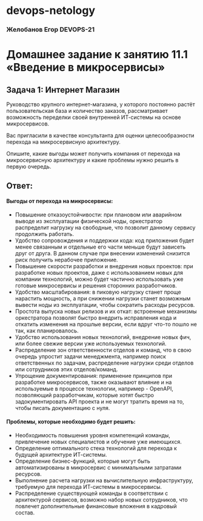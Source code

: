 # devops-netology
### Желобанов Егор DEVOPS-21

# Домашнее задание к занятию 11.1 «Введение в микросервисы»

## Задача 1: Интернет Магазин

Руководство крупного интернет-магазина, у которого постоянно растёт пользовательская база и количество заказов, рассматривает возможность переделки своей внутренней   ИТ-системы на основе микросервисов. 

Вас пригласили в качестве консультанта для оценки целесообразности перехода на микросервисную архитектуру. 

Опишите, какие выгоды может получить компания от перехода на микросервисную архитектуру и какие проблемы нужно решить в первую очередь.

## Ответ:

#### Выгоды от перехода на микросервисы:

* Повышение отказоустойчивости: при плановом или аварийном выводе из эксплуатации физической ноды, оркестратор распределит нагрузку на свободные, что позволит данному сервису продолжить работать.
* Удобство сопровождения и поддержки кода: код приложения будет менее связанным и отдельные его части меньше будут зависеть друг от друга. В данном случае при внесении изменений снизится риск получить нерабочее приложение.
* Повышение скорости разработки и внедрения новых проектов: при разработке новых проектов, даже с использованием новых для компании технологий, можно будет частично использовать уже готовые микросервисы и решения сторонних разработчиков.
* Удобство масштабирования: в пиковую нагрузку станет проще нарастить мощность, а при снижении нагрузки станет возможным вывести ноды из эксплуатации, чтобы сократить расходы ресурсов.
* Простота выпуска новых релизов и их откат: встроенные механизмы оркестратора позволят быстро внедрить исправления кода и откатить изменения на прошлые версии, если вдруг что-то пошло не так, как планировалось.
* Удобство использования новых технологий, внедрение новых фич, или более свежие версии уже используемых технологий.
* Распределение зон ответственности отделов и команд, что в свою очередь упростит задачи менеджмента, например поиск ответственных по задачам, распределение нагрузки среди отделов или сотрудников этих отделов/команд.
* Упрощение документирования: применение принципов при разработке микросервисов, также оказывают влияние и на используемые в процессе технологии, например - OpenAPI, позволяющий разработчикам, которые хотят быстро задокументировать API проекта и не могут тратить время на то, чтобы писать документацию с нуля.

#### Проблемы, которые необходимо будет решить:

* Необходимость повышения уровня компетенций команды, привлечение новых специалистов и обучение уже имеющихся.
* Определение оптимального стека технологий для перехода к будущей архитектуре ИТ-системы.
* Определение бизнес-функций, которые могут быть автоматизированы в микросервис с минимальными затратами ресурсов.
* Выполнение расчета нагрузки на вычислительную инфраструктуру, требуемую для перехода ИТ-системы в микросервисы.
* Распределение существующей команды в соответствии с архитектурой сервисов, возможно набор новых сотрудников, что повлечет дополнительные финансовые вложения в кадровый состав.
